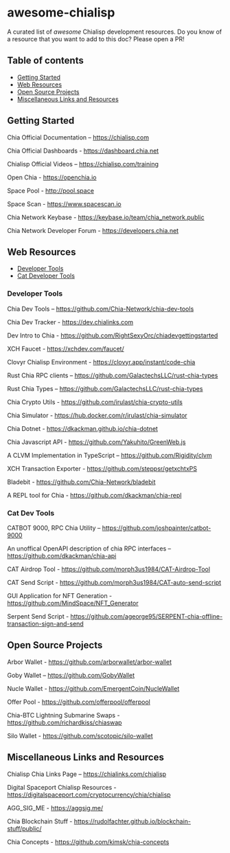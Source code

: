 # awesome-chialisp

A curated list of _awesome_ Chialisp development resources. Do you know of a resource that you want to add to this doc? Please open a PR!

## Table of contents
* [Getting Started](#getting-started)
* [Web Resources](#web-resources)
* [Open Source Projects](#open-source-projects)
* [Miscellaneous Links and Resources](#miscellaneous-links-and-resources)


## Getting Started


Chia Official Documentation – https://chialisp.com

Chia Official Dashboards - https://dashboard.chia.net

Chialisp Official Videos – https://chialisp.com/training

Open Chia - https://openchia.io

Space Pool - http://pool.space

Space Scan - https://www.spacescan.io

Chia Network Keybase - https://keybase.io/team/chia_network.public

Chia Network Developer Forum - https://developers.chia.net


## Web Resources
* [Developer Tools](#developer-tools)
* [Cat Developer Tools](#cat-dev-tools)

### Developer Tools

Chia Dev Tools – https://github.com/Chia-Network/chia-dev-tools

Chia Dev Tracker - https://dev.chialinks.com

Dev Intro to Chia - https://github.com/RightSexyOrc/chiadevgettingstarted

XCH Faucet - https://xchdev.com/faucet/

Clovyr Chialisp Environment - https://clovyr.app/instant/code-chia

Rust Chia RPC clients – https://github.com/GalactechsLLC/rust-chia-types

Rust Chia Types – https://github.com/GalactechsLLC/rust-chia-types

Chia Crypto Utils - https://github.com/irulast/chia-crypto-utils

Chia Simulator - https://hub.docker.com/r/irulast/chia-simulator

Chia Dotnet - https://dkackman.github.io/chia-dotnet

Chia Javascript API - https://github.com/Yakuhito/GreenWeb.js

A CLVM Implementation in TypeScript – https://github.com/Rigidity/clvm

XCH Transaction Exporter - https://github.com/steppsr/getxchtxPS

Bladebit - https://github.com/Chia-Network/bladebit

A REPL tool for Chia - https://github.com/dkackman/chia-repl

### Cat Dev Tools

CATBOT 9000, RPC Chia Utility – https://github.com/joshpainter/catbot-9000

An unoffical OpenAPI description of chia RPC interfaces – https://github.com/dkackman/chia-api

CAT Airdrop Tool - https://github.com/morph3us1984/CAT-Airdrop-Tool

CAT Send Script - https://github.com/morph3us1984/CAT-auto-send-script

GUI Application for NFT Generation - https://github.com/MindSpace/NFT_Generator

Serpent Send Script - https://github.com/ageorge95/SERPENT-chia-offline-transaction-sign-and-send

## Open Source Projects

Arbor Wallet - https://github.com/arborwallet/arbor-wallet

Goby Wallet – https://github.com/GobyWallet

Nucle Wallet - https://github.com/EmergentCoin/NucleWallet

Offer Pool - https://github.com/offerpool/offerpool

Chia-BTC Lightning Submarine Swaps - https://github.com/richardkiss/chiaswap

Silo Wallet - https://github.com/scotopic/silo-wallet


## Miscellaneous Links and Resources

Chialisp Chia Links Page – https://chialinks.com/chialisp

Digital Spaceport Chialisp Resources - https://digitalspaceport.com/cryptocurrency/chia/chialisp

AGG_SIG_ME - https://aggsig.me/

Chia Blockchain Stuff - https://rudolfachter.github.io/blockchain-stuff/public/

Chia Concepts - https://github.com/kimsk/chia-concepts
